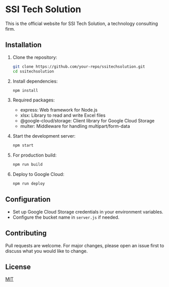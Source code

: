 # SSI Tech Solution

This is the official website for SSI Tech Solution, a technology consulting firm.

## Installation

1. Clone the repository:
   ```bash
   git clone https://github.com/your-repo/ssitechsolution.git
   cd ssitechsolution
   ```

2. Install dependencies:
   ```bash
   npm install
   ```

3. Required packages:
   - express: Web framework for Node.js
   - xlsx: Library to read and write Excel files
   - @google-cloud/storage: Client library for Google Cloud Storage
   - multer: Middleware for handling multipart/form-data

4. Start the development server:
   ```bash
   npm start
   ```

5. For production build:
   ```bash
   npm run build
   ```

6. Deploy to Google Cloud:
   ```bash
   npm run deploy
   ```

## Configuration

- Set up Google Cloud Storage credentials in your environment variables.
- Configure the bucket name in `server.js` if needed.

## Contributing

Pull requests are welcome. For major changes, please open an issue first to discuss what you would like to change.

## License

[MIT](https://choosealicense.com/licenses/mit/)
